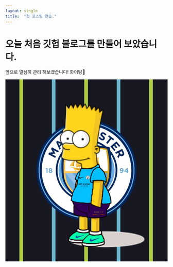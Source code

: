 ```yaml
---
layout: single
title:  "첫 포스팅 연습."
---
```


# 오늘 처음 깃헙 블로그를 만들어 보았습니다.

앞으로 열심히 관리 해보겠습니다! 화이팅🙌



![Mancity_Simpson2](../images/2021-11-09-test1/Mancity_Simpson2.jpg)

